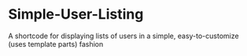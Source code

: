 Simple-User-Listing
===================

A shortcode for displaying lists of users in a simple, easy-to-customize (uses template parts) fashion